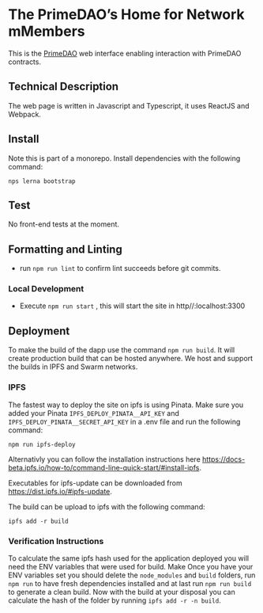# The PrimeDAO’s Home for Network mMembers

This is the [PrimeDAO](primedao.eth.link) web interface enabling interaction with PrimeDAO contracts.

## Technical Description

The web page is written in Javascript and Typescript, it uses ReactJS and Webpack.

## Install
Note this is part of a monorepo.  Install dependencies with the following command:
```
nps lerna bootstrap
```
    
## Test
No front-end tests at the moment.

## Formatting and Linting
- run `npm run lint` to confirm lint succeeds before git commits.

### Local Development

 - Execute `npm run start` , this will start the site in http//:localhost:3300
    
## Deployment

To make the build of the dapp use the command `npm run build`. It will create production build that can be hosted anywhere. We host and support the builds in IPFS and Swarm networks.

### IPFS

The fastest way to deploy the site on ipfs is using Pinata. Make sure you added your Pinata `IPFS_DEPLOY_PINATA__API_KEY` and `IPFS_DEPLOY_PINATA__SECRET_API_KEY` in a .env file and run the following command:

```
npm run ipfs-deploy
```

Alternativly you can follow the installation instructions here https://docs-beta.ipfs.io/how-to/command-line-quick-start/#install-ipfs.

Executables for ipfs-update can be downloaded from https://dist.ipfs.io/#ipfs-update.

The build can be upload to ipfs with the following command:
```
ipfs add -r build
```

### Verification Instructions

To calculate the same ipfs hash used for the application deployed you will need the ENV variables that were used for build. Make
Once you have your ENV variables set you should delete the `node_modules` and `build` folders, run `npm run` to have fresh dependencies installed and at last run `npm run build` to generate a clean build.
Now with the build at your disposal you can calculate the hash of the folder by running `ipfs add -r -n build`.
